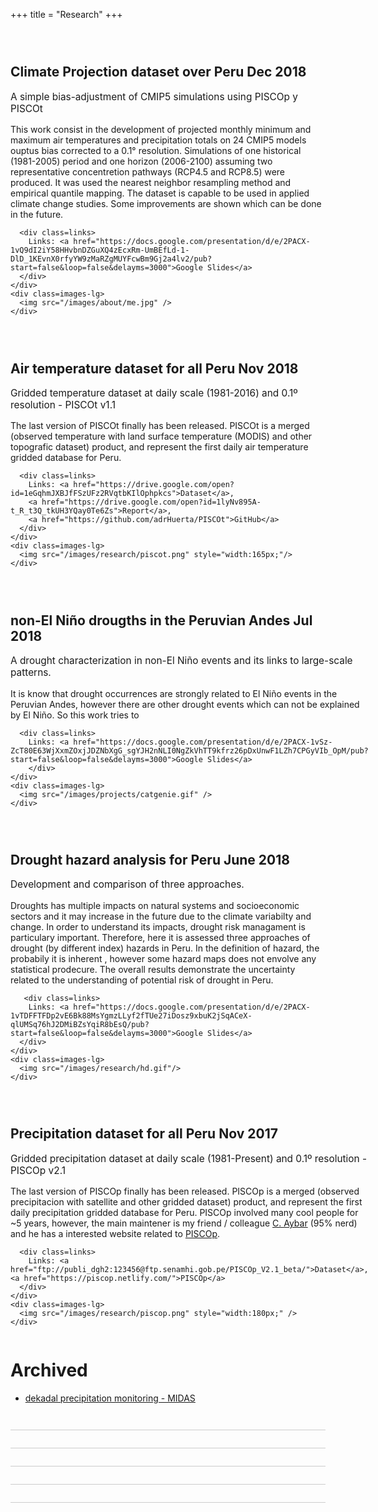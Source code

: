+++
title = "Research"
+++

<style>
  .project {
    border-bottom: 1px solid #ccc;
    padding: 2em 0;
  }

  #content .project h2 {
    font-size: 1.6em;
  }

  #content .project .header {
    font-size: 1.5em;
    margin-bottom: 0.8em;
  }

  #content .project .header :first-child {
    margin-right: 0.5em;
  }

  #content .project .header .date {
    font-size: 0.8em;
    color: #555;
  }

  .container {
    display: flex;
  }

  .content {
    flex-grow: 1;
  }

  .headline {
    font-size: 1.1em;
    margin-bottom: 1em;
  }

  .container .images {
    margin-left: 1em;
    flex: 0 0 8em;
  }

  .container .images-lg {
    margin-left: 1em;
    flex: 0 0 15em;
  }

  .container.image-row {
    flex-direction: column;
  }

  .container.image-row .images {
    display: flex;
    align-items: center;
    justify-content: space-between;
    margin: 1em 0 0;
    flex-basis: initial;
  }


  .container .images img {
    margin: 0;
    width: 100%;
  }

  .container .images .image {
    flex: 0 0 30%;
  }

  .container.image-row .images img {
    width: initial;
    margin: 0;
  }

  .container .links {
    margin-top: 1em;
    font-weight: bold;
  }

  .container .links a {
    font-weight: normal;
  }
</style>

<div class=project>
  <h2 class=header>
    <span>Climate Projection dataset over Peru </span>
    <span class=date>Dec 2018</span>
  </h2>
  <div class=container>
    <div class=content>
      <div class=headline>
    A simple bias-adjustment of CMIP5 simulations using PISCOp y PISCOt
      </div>
      <p>
        This work consist in the development of projected monthly minimum and maximum air temperatures and precipitation totals on 24 CMIP5 models ouptus bias corrected to a 0.1° resolution. Simulations of one historical (1981-2005) period and one horizon (2006-2100) assuming two representative concentretion pathways (RCP4.5 and RCP8.5) were produced. It was used the nearest neighbor resampling method and empirical quantile mapping. The dataset is capable to be used in applied climate change studies. Some improvements are shown which can be done in the future. 
      </p>

      <div class=links>
        Links: <a href="https://docs.google.com/presentation/d/e/2PACX-1vQ9dI2iY58HHvbnDZGuXQ4zEcxRm-UmBEfLd-1-DlD_1KEvnX0rfyYW9zMaRZgMUYFcwBm9Gj2a4lv2/pub?start=false&loop=false&delayms=3000">Google Slides</a>
      </div>
    </div>
    <div class=images-lg>
      <img src="/images/about/me.jpg" />
    </div>
  </div>
</div>


<div class=project>
  <h2 class=header>
    <span>Air temperature dataset for all Peru </span>
    <span class=date>Nov 2018</span>
  </h2>
  <div class=container>
    <div class=content>
      <div class=headline>
         Gridded temperature dataset at daily scale (1981-2016) and 0.1º resolution - PISCOt v1.1
      </div>
      <p>
The last version of PISCOt finally has been released. PISCOt is a merged (observed temperature with land surface temperature (MODIS) and other topografic dataset) product, and represent the first daily air temperature gridded database for Peru.
       </p>

      <div class=links>
        Links: <a href="https://drive.google.com/open?id=1eGqhmJXBJfFSzUFz2RVqtbKIlOphpkcs">Dataset</a>, 
        <a href="https://drive.google.com/open?id=1lyNv895A-t_R_t3Q_tkUH3YQay0Te6Zs">Report</a>,
        <a href="https://github.com/adrHuerta/PISCOt">GitHub</a>
      </div>
    </div>
    <div class=images-lg>
      <img src="/images/research/piscot.png" style="width:165px;"/>
    </div>
  </div>
</div>


<div class=project>
  <h2 class=header>
    <span>non-El Niño drougths in the Peruvian Andes</span>
    <span class=date>Jul 2018</span>
  </h2>
  <div class=container>
    <div class=content>
      <div class=headline>
         A drought characterization in non-El Niño events and its links to large-scale patterns. 
         </div>
      <p>
        It is know that drought occurrences are strongly related to El Niño events in the Peruvian Andes, however there are other drought events which can not be explained by El Niño. So this work tries to         
        </p>

      <div class=links>
        Links: <a href="https://docs.google.com/presentation/d/e/2PACX-1vSz-ZcT80E63WjXxmZOxjJDZNbXgG_sgYJH2nNLI0NgZkVhTT9kfrz26pDxUnwF1LZh7CPGyVIb_OpM/pub?start=false&loop=false&delayms=3000">Google Slides</a>
        </div>
    </div>
    <div class=images-lg>
      <img src="/images/projects/catgenie.gif" />
    </div>
  </div>
</div>


<div class=project>
  <h2 class=header>
    <span>Drought hazard analysis for Peru </span>
    <span class=date>June 2018</span>
  </h2>
  <div class=container>
    <div class=content>
      <div class=headline>
        Development and comparison of three approaches.
        </div>
      <p>
        Droughts has multiple impacts on natural systems and socioeconomic sectors and it may increase in the future due to the climate variabilty and change. In order to understand its impacts, drought risk managament is particulary important. Therefore, here it is assessed three approaches of drought (by different index) hazards in Peru. In the definition of hazard, the probabily it is inherent , however some hazard maps does not envolve any statistical prodecure. The overall results demonstrate the  uncertainty related to the understanding of potential risk of drought in Peru. 
        </p>

       <div class=links>
        Links: <a href="https://docs.google.com/presentation/d/e/2PACX-1vTDFFTFDp2vE6Bk88MsYgmzLLyf2fTUe27iDosz9xbuK2jSqACeX-qlUMSq76hJ2DMiBZsYqiR8bEsQ/pub?start=false&loop=false&delayms=3000">Google Slides</a>
      </div>
    </div>
    <div class=images-lg>
      <img src="/images/research/hd.gif"/>
    </div>
  </div>
</div>


<div class=project>
  <h2 class=header>
    Precipitation dataset for all Peru
    <span class="date">Nov 2017</span>
  </h2>
  <div class=container>
    <div class=content>
      <div class=headline>
        Gridded precipitation dataset at daily scale (1981-Present) and 0.1º resolution - PISCOp v2.1
        </div>
      <p>
       The last version of PISCOp finally has been released. PISCOp is a merged (observed precipitacion with satellite and other gridded dataset) product, and represent the first daily precipitation gridded database for Peru. PISCOp involved many cool people for ~5 years, however, the main maintener is my friend / colleague <a href="https://csaybar.github.io/">C. Aybar</a> (95% nerd) and he has a interested website related to <a href="https://piscop.netlify.com/">PISCOp</a>.
      </p>

      <div class=links>
        Links: <a href="ftp://publi_dgh2:123456@ftp.senamhi.gob.pe/PISCOp_V2.1_beta/">Dataset</a>, <a href="https://piscop.netlify.com/">PISCOp</a>
      </div>
    </div>
    <div class=images-lg>
      <img src="/images/research/piscop.png" style="width:180px;" />
    </div>
  </div>
</div>


# Archived

- [dekadal precipitation monitoring - MIDAS](https://github.com/adrHuerta/MIDAS)
